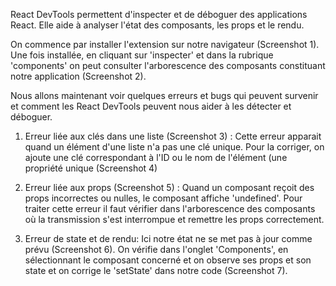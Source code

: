 React DevTools permettent d'inspecter et de déboguer des applications React. Elle aide à analyser l'état des composants, les props et le rendu.

On commence par installer l'extension sur notre navigateur (Screenshot 1).
Une fois installée, en cliquant sur 'inspecter' et dans la rubrique 'components' on peut consulter l'arborescence des composants constituant notre application (Screenshot 2).

Nous allons maintenant voir quelques erreurs et bugs qui peuvent survenir et comment les React DevTools peuvent nous aider à les détecter et déboguer.

1) Erreur liée aux clés dans une liste (Screenshot 3) :
Cette erreur apparait quand un élément d'une liste n'a pas une clé unique. Pour la corriger, on ajoute une clé correspondant à l'ID ou le nom de l'élément (une propriété unique (Screenshot 4)

2) Erreur liée aux props (Screenshot 5) :
Quand un composant reçoit des props incorrectes ou nulles, le composant affiche 'undefined'. Pour traiter cette erreur il faut vérifier dans l'arborescence des composants où la transmission s'est interrompue et remettre les props correctement.

3) Erreur de state et de rendu:
Ici notre état ne se met pas à jour comme prévu (Screenshot 6). On vérifie dans l'onglet 'Components', en sélectionnant le composant concerné et on observe ses props et son state et on corrige le 'setState' dans notre code (Screenshot 7).
